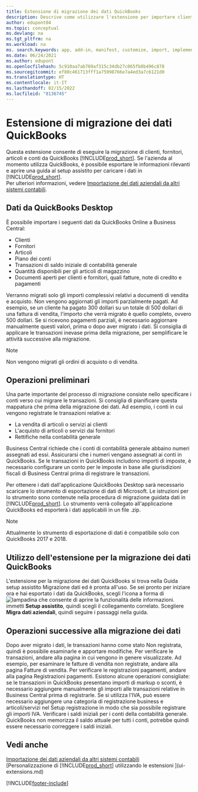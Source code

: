 ```yaml
---
title: Estensione di migrazione dei dati QuickBooks
description: Descrive come utilizzare l'estensione per importare clienti, fornitori, articoli e conti da QuickBooks Desktop a Business Central.
author: edupont04
ms.topic: conceptual
ms.devlang: na
ms.tgt_pltfrm: na
ms.workload: na
ms. search.keywords: app, add-in, manifest, customize, import, implement
ms.date: 06/24/2021
ms.author: edupont
ms.openlocfilehash: 5c910aa7ab769af315c34db27c065fb8b496c878
ms.sourcegitcommit: ef80c461713fff1a75998766e7a4ed3a7c6121d0
ms.translationtype: HT
ms.contentlocale: it-IT
ms.lasthandoff: 02/15/2022
ms.locfileid: "8136745"
---
```

# <a name="the-quickbooks-data-migration-extension"></a>Estensione di migrazione dei dati QuickBooks

Questa estensione consente di eseguire la migrazione di clienti, fornitori, articoli e conti da QuickBooks [!INCLUDE[prod_short](includes/prod_short.md)]. Se l'azienda al momento utilizza QuickBooks, è possibile esportare le informazioni rilevanti e aprire una guida al setup assistito per caricare i dati in [!INCLUDE[prod_short](includes/prod_short.md)].  
Per ulteriori informazioni, vedere [Importazione dei dati aziendali da altri sistemi contabili](across-import-data-configuration-packages.md).

## <a name="data-from-quickbooks-desktop"></a>Dati da QuickBooks Desktop

È possibile importare i seguenti dati da QuickBooks Online a Business Central:

- Clienti  
- Fornitori  
- Articoli  
- Piano dei conti  
- Transazioni di saldo iniziale di contabilità generale  
- Quantità disponibili per gli articoli di magazzino  
- Documenti aperti per clienti e fornitori, quali fatture, note di credito e pagamenti  

Verranno migrati solo gli importi complessivi relativi a documenti di vendita e acquisto. Non vengono aggiornati gli importi parzialmente pagati. Ad esempio, se un cliente ha pagato 300 dollari su un totale di 500 dollari di una fattura di vendita, l'importo che verrà migrato è quello completo, ovvero 500 dollari. Se si ricevono pagamenti parziali, è necessario aggiornare manualmente questi valori, prima o dopo aver migrato i dati. Si consiglia di applicare le transazioni inevase prima della migrazione, per semplificare le attività successive alla migrazione.

> [!NOTE]
> Non vengono migrati gli ordini di acquisto o di vendita.

## <a name="before-you-start"></a>Operazioni preliminari

Una parte importante del processo di migrazione consiste nello specificare i conti verso cui migrare le transazioni. Si consiglia di pianificare questa mappatura che prima della migrazione dei dati. Ad esempio, i conti in cui vengono registrate le transazioni relative a:

- La vendita di articoli o servizi ai clienti  
- L'acquisto di articoli o servizi dai fornitori  
- Rettifiche nella contabilità generale  

Business Central richiede che i conti di contabilità generale abbaino numeri assegnati ad essi. Assicurarsi che i numeri vengano assegnati ai conti in QuickBooks.
Se le transazioni in QuickBooks includono importi di imposte, è necessario configurare un conto per le imposte in base alle giurisdizioni fiscali di Business Central prima di registrare le transazioni.

Per ottenere i dati dall'applicazione QuickBooks Desktop sarà necessario scaricare lo strumento di esportazione di dati di Microsoft.  Le istruzioni per lo strumento sono contenute nella procedura di migrazione guidata dati in [!INCLUDE[prod_short](includes/prod_short.md)]. Lo strumento verrà collegato all'applicazione QuickBooks ed esporterà i dati applicabili in un file .zip.  

> [!NOTE]
> Attualmente lo strumento di esportazione di dati è compatibile solo con QuickBooks 2017 e 2018.

## <a name="finding-the-quickbooks-data-migration-extension"></a>Utilizzo dell'estensione per la migrazione dei dati QuickBooks

L'estensione per la migrazione dei dati QuickBooks si trova nella Guida setup assistito Migrazione dati ed è pronta all'uso. Se sei pronto per iniziare ora e hai esportato i dati da QuickBooks, scegli l'icona a forma di ![lampadina che consente di aprire la funzionalità delle informazioni.](media/ui-search/search_small.png "Informazioni sull'operazione che si desidera eseguire") immetti **Setup assistito**, quindi scegli il collegamento correlato. Scegliere **Migra dati aziendali**, quindi seguire i passaggi nella guida.  

## <a name="what-do-i-do-after-i-migrate-data"></a>Operazioni successive alla migrazione dei dati

Dopo aver migrato i dati, le transazioni hanno come stato Non registrata, quindi è possibile esaminarle e apportare modifiche. Per verificare le transazioni, andare alla pagina in cui vengono in genere visualizzate. Ad esempio, per esaminare le fatture di vendita non registrate, andare alla pagina Fatture di vendita. Per verificare le registrazioni pagamenti, andare alla pagina Registrazioni pagamenti.
Esistono alcune operazioni consigliate: se le transazioni in QuickBooks presentano importi di markup o sconti, è necessario aggiungere manualmente gli importi alle transazioni relative in Business Central prima di registrarle.
Se si utilizza l'IVA, può essere necessario aggiungere una categoria di registrazione business e articoli/servizi nel Setup registrazione in modo che sia possibile registrare gli importi IVA.
Verificare i saldi iniziali per i conti della contabilità generale. QuickBooks non memorizza il saldo attuale per tutti i conti, potrebbe quindi essere necessario correggere i saldi iniziali.

## <a name="see-also"></a>Vedi anche

[Importazione dei dati aziendali da altri sistemi contabili](across-import-data-configuration-packages.md)  
[Personalizzazione di [!INCLUDE[prod_short](includes/prod_short.md)] utilizzando le estensioni ](ui-extensions.md)  


[!INCLUDE[footer-include](includes/footer-banner.md)]